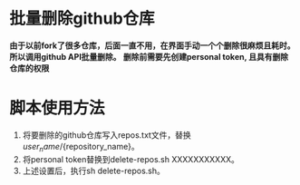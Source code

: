 # 批量删除github仓库
**由于以前fork了很多仓库，后面一直不用，在界面手动一个个删除很麻烦且耗时。所以调用github API批量删除。**
**删除前需要先创建personal token, 且具有删除仓库的权限**

# 脚本使用方法
1. 将要删除的github仓库写入repos.txt文件，替换${user_name}/${repository_name}。
2. 将personal token替换到delete-repos.sh XXXXXXXXXXX。
3. 上述设置后，执行sh delete-repos.sh。
